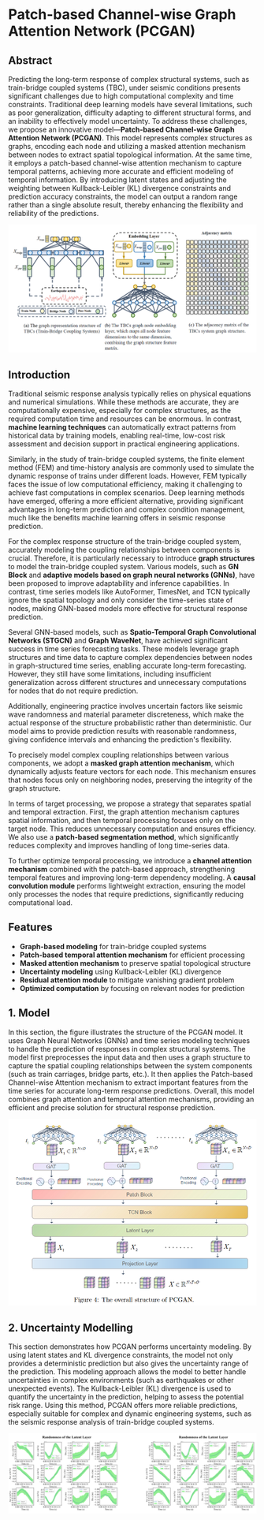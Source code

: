 # Patch-based Channel-wise Graph Attention Network (PCGAN)

## Abstract

Predicting the long-term response of complex structural systems, such as train-bridge coupled systems (TBC), under seismic conditions presents significant challenges due to high computational complexity and time constraints. Traditional deep learning models have several limitations, such as poor generalization, difficulty adapting to different structural forms, and an inability to effectively model uncertainty. To address these challenges, we propose an innovative model—**Patch-based Channel-wise Graph Attention Network (PCGAN)**. This model represents complex structures as graphs, encoding each node and utilizing a masked attention mechanism between nodes to extract spatial topological information. At the same time, it employs a patch-based channel-wise attention mechanism to capture temporal patterns, achieving more accurate and efficient modeling of temporal information. By introducing latent states and adjusting the weighting between Kullback-Leibler (KL) divergence constraints and prediction accuracy constraints, the model can output a random range rather than a single absolute result, thereby enhancing the flexibility and reliability of the predictions.

![Train Bridge](figures/tbc.png)


## Introduction

Traditional seismic response analysis typically relies on physical equations and numerical simulations. While these methods are accurate, they are computationally expensive, especially for complex structures, as the required computation time and resources can be enormous. In contrast, **machine learning techniques** can automatically extract patterns from historical data by training models, enabling real-time, low-cost risk assessment and decision support in practical engineering applications. 

Similarly, in the study of train-bridge coupled systems, the finite element method (FEM) and time-history analysis are commonly used to simulate the dynamic response of trains under different loads. However, FEM typically faces the issue of low computational efficiency, making it challenging to achieve fast computations in complex scenarios. Deep learning methods have emerged, offering a more efficient alternative, providing significant advantages in long-term prediction and complex condition management, much like the benefits machine learning offers in seismic response prediction.

For the complex response structure of the train-bridge coupled system, accurately modeling the coupling relationships between components is crucial. Therefore, it is particularly necessary to introduce **graph structures** to model the train-bridge coupled system. Various models, such as **GN Block** and **adaptive models based on graph neural networks (GNNs)**, have been proposed to improve adaptability and inference capabilities. In contrast, time series models like AutoFormer, TimesNet, and TCN typically ignore the spatial topology and only consider the time-series state of nodes, making GNN-based models more effective for structural response prediction.

Several GNN-based models, such as **Spatio-Temporal Graph Convolutional Networks (STGCN)** and **Graph WaveNet**, have achieved significant success in time series forecasting tasks. These models leverage graph structures and time data to capture complex dependencies between nodes in graph-structured time series, enabling accurate long-term forecasting. However, they still have some limitations, including insufficient generalization across different structures and unnecessary computations for nodes that do not require prediction.

Additionally, engineering practice involves uncertain factors like seismic wave randomness and material parameter discreteness, which make the actual response of the structure probabilistic rather than deterministic. Our model aims to provide prediction results with reasonable randomness, giving confidence intervals and enhancing the prediction's flexibility.

To precisely model complex coupling relationships between various components, we adopt a **masked graph attention mechanism**, which dynamically adjusts feature vectors for each node. This mechanism ensures that nodes focus only on neighboring nodes, preserving the integrity of the graph structure. 

In terms of target processing, we propose a strategy that separates spatial and temporal extraction. First, the graph attention mechanism captures spatial information, and then temporal processing focuses only on the target node. This reduces unnecessary computation and ensures efficiency. We also use a **patch-based segmentation method**, which significantly reduces complexity and improves handling of long time-series data.

To further optimize temporal processing, we introduce a **channel attention mechanism** combined with the patch-based approach, strengthening temporal features and improving long-term dependency modeling. A **causal convolution module** performs lightweight extraction, ensuring the model only processes the nodes that require predictions, significantly reducing computational load.

## Features

- **Graph-based modeling** for train-bridge coupled systems
- **Patch-based temporal attention mechanism** for efficient processing
- **Masked attention mechanism** to preserve spatial topological structure
- **Uncertainty modeling** using Kullback-Leibler (KL) divergence
- **Residual attention module** to mitigate vanishing gradient problem
- **Optimized computation** by focusing on relevant nodes for prediction

## 1. Model

In this section, the figure illustrates the structure of the PCGAN model. It uses Graph Neural Networks (GNNs) and time series modeling techniques to handle the prediction of responses in complex structural systems. The model first preprocesses the input data and then uses a graph structure to capture the spatial coupling relationships between the system components (such as train carriages, bridge parts, etc.). It then applies the Patch-based Channel-wise Attention mechanism to extract important features from the time series for accurate long-term response predictions. Overall, this model combines graph attention and temporal attention mechanisms, providing an efficient and precise solution for structural response prediction.


![Train Bridge](figures/model.png)


## 2. Uncertainty Modelling

This section demonstrates how PCGAN performs uncertainty modeling. By using latent states and KL divergence constraints, the model not only provides a deterministic prediction but also gives the uncertainty range of the prediction. This modeling approach allows the model to better handle uncertainties in complex environments (such as earthquakes or other unexpected events). The Kullback-Leibler (KL) divergence is used to quantify the uncertainty in the prediction, helping to assess the potential risk range. Using this method, PCGAN offers more reliable predictions, especially suitable for complex and dynamic engineering systems, such as the seismic response analysis of train-bridge coupled systems.


![Train Bridge](figures/latent.png)
